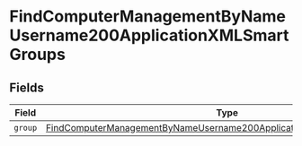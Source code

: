 # FindComputerManagementByNameUsername200ApplicationXMLSmartGroups


## Fields

| Field                                                                                                                                                                     | Type                                                                                                                                                                      | Required                                                                                                                                                                  | Description                                                                                                                                                               |
| ------------------------------------------------------------------------------------------------------------------------------------------------------------------------- | ------------------------------------------------------------------------------------------------------------------------------------------------------------------------- | ------------------------------------------------------------------------------------------------------------------------------------------------------------------------- | ------------------------------------------------------------------------------------------------------------------------------------------------------------------------- |
| `group`                                                                                                                                                                   | [FindComputerManagementByNameUsername200ApplicationXMLSmartGroupsGroup](../../models/operations/findcomputermanagementbynameusername200applicationxmlsmartgroupsgroup.md) | :heavy_minus_sign:                                                                                                                                                        | N/A                                                                                                                                                                       |